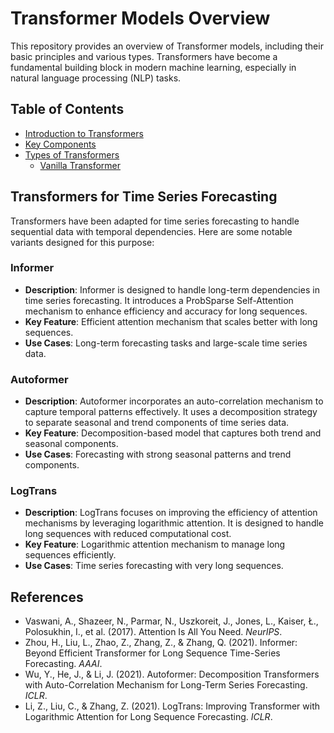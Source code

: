 # Transformer Models Overview

This repository provides an overview of Transformer models, including their basic principles and various types. 
Transformers have become a fundamental building block in modern machine learning, especially in natural language processing (NLP) tasks.

## Table of Contents
- [Introduction to Transformers](#introduction-to-transformers)
- [Key Components](#key-components)
- [Types of Transformers](#types-of-transformers)
  - [Vanilla Transformer](#vanilla-transformer)
 

## Transformers for Time Series Forecasting

Transformers have been adapted for time series forecasting to handle sequential data with temporal dependencies. Here are some notable variants designed for this purpose:

### Informer

- **Description**: Informer is designed to handle long-term dependencies in time series forecasting. It introduces a ProbSparse Self-Attention mechanism to enhance efficiency and accuracy for long sequences.
- **Key Feature**: Efficient attention mechanism that scales better with long sequences.
- **Use Cases**: Long-term forecasting tasks and large-scale time series data.

### Autoformer

- **Description**: Autoformer incorporates an auto-correlation mechanism to capture temporal patterns effectively. It uses a decomposition strategy to separate seasonal and trend components of time series data.
- **Key Feature**: Decomposition-based model that captures both trend and seasonal components.
- **Use Cases**: Forecasting with strong seasonal patterns and trend components.

### LogTrans

- **Description**: LogTrans focuses on improving the efficiency of attention mechanisms by leveraging logarithmic attention. It is designed to handle long sequences with reduced computational cost.
- **Key Feature**: Logarithmic attention mechanism to manage long sequences efficiently.
- **Use Cases**: Time series forecasting with very long sequences.

## References

- Vaswani, A., Shazeer, N., Parmar, N., Uszkoreit, J., Jones, L., Kaiser, Ł., Polosukhin, I., et al. (2017). Attention Is All You Need. *NeurIPS*.
- Zhou, H., Liu, L., Zhao, Z., Zhang, Z., & Zhang, Q. (2021). Informer: Beyond Efficient Transformer for Long Sequence Time-Series Forecasting. *AAAI*.
- Wu, Y., He, J., & Li, J. (2021). Autoformer: Decomposition Transformers with Auto-Correlation Mechanism for Long-Term Series Forecasting. *ICLR*.
- Li, Z., Liu, C., & Zhang, Z. (2021). LogTrans: Improving Transformer with Logarithmic Attention for Long Sequence Forecasting. *ICLR*.
